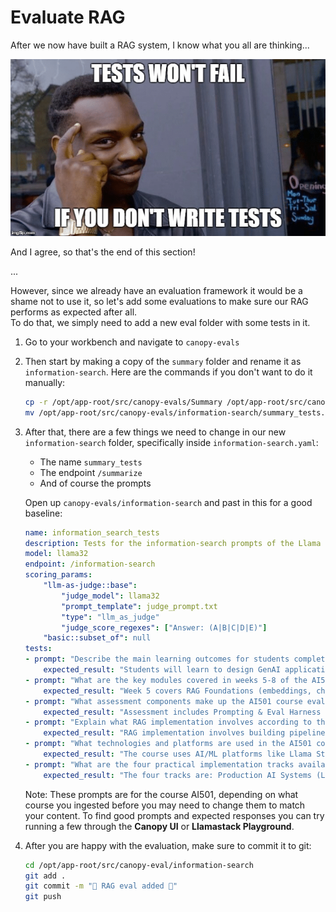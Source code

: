 # Evaluate RAG

After we now have built a RAG system, I know what you all are thinking...

![testing_meme](images/testing_meme.png)

And I agree, so that's the end of this section!

...

However, since we already have an evaluation framework it would be a shame not to use it, so let's add some evaluations to make sure our RAG performs as expected after all.  
To do that, we simply need to add a new eval folder with some tests in it.

1. Go to your workbench and navigate to `canopy-evals`

2. Then start by making a copy of the `summary` folder and rename it as `information-search`. Here are the commands if you don't want to do it manually:

    ```bash
    cp -r /opt/app-root/src/canopy-evals/Summary /opt/app-root/src/canopy-evals/information-search
    mv /opt/app-root/src/canopy-evals/information-search/summary_tests.yaml /opt/app-root/src/canopy-evals/information-search/information_search_tests.yaml
    ```

3. After that, there are a few things we need to change in our new `information-search` folder, specifically inside `information-search.yaml`:
    - The name `summary_tests`
    - The endpoint `/summarize`
    - And of course the prompts

    Open up `canopy-evals/information-search` and past in this for a good baseline:

    ```yaml
    name: information_search_tests
    description: Tests for the information-search prompts of the Llama 3.2 3B model.
    model: llama32
    endpoint: /information-search
    scoring_params:
        "llm-as-judge::base":
            "judge_model": llama32
            "prompt_template": judge_prompt.txt
            "type": "llm_as_judge"
            "judge_score_regexes": ["Answer: (A|B|C|D|E)"]
        "basic::subset_of": null
    tests:
    - prompt: "Describe the main learning outcomes for students completing the Advanced Generative AI Systems course."
        expected_result: "Students will learn to design GenAI applications, engineer prompts with evaluation, build production systems with CI/CD, implement RAG pipelines, secure LLM apps with guardrails, integrate multi-modal models, optimize models via quantization, instrument monitoring systems, orchestrate agents with tool-calling, and operate MaaS with APIs and governance."
    - prompt: "What are the key modules covered in weeks 5-8 of the AI501 curriculum?"
        expected_result: "Week 5 covers RAG Foundations (embeddings, chunking, ingestion pipelines), Week 6 covers Guardrails (safety taxonomies, filters, jailbreak defense), Week 7 covers Observability (tracing, metrics, logs, SLI/SLO), and Week 8 covers Tool-Calling & Agents (function calling, MCP, planner/critic loops)."
    - prompt: "What assessment components make up the AI501 course evaluation and what are their weightings?"
        expected_result: "Assessment includes Prompting & Eval Harness (10%), RAG Mini-System (15%), Guardrails & Red-Team (10%), Observability Pack (10%), Optimization Lab (10%), Agent with Tools (10%), Capstone (30%), and Participation (5%)."
    - prompt: "Explain what RAG implementation involves according to the course syllabus."
        expected_result: "RAG implementation involves building pipelines for ingestion, indexing, and retrieval with citations and provenance. Students learn embeddings, chunking strategies, ingestion pipelines, and create ETL→vector DB→retrieval→generation systems with citations."
    - prompt: "What technologies and platforms are used in the AI501 course infrastructure?"
        expected_result: "The course uses AI/ML platforms like Llama Stack abdHugging Face; development tools including Python, PyTorch, LangChain, Docker, and Kubernetes; infrastructure with GPU clusters and vector databases like Pinecone and Weaviate; plus security and monitoring tools for guardrails and observability."
    - prompt: "What are the four practical implementation tracks available in AI501?"
        expected_result: "The four tracks are: Production AI Systems (Llama Stack, GitOps, CI/CD), Knowledge Grounding (RAG design, vector DBs, doc pipelines), AI Safety & Security (Guardrails, red-teaming, observability), and Advanced Applications (Agents/tool-calling, multi-modal, model optimization)."
    ```
    
    Note: These prompts are for the course AI501, depending on what course you ingested before you may need to change them to match your content. To find good prompts and expected responses you can try running a few through the **Canopy UI** or **Llamastack Playground**.

4. After you are happy with the evaluation, make sure to commit it to git:
    ```bash
    cd /opt/app-root/src/canopy-eval/information-search
    git add .
    git commit -m "🥼 RAG eval added 🥼"
    git push
    ```